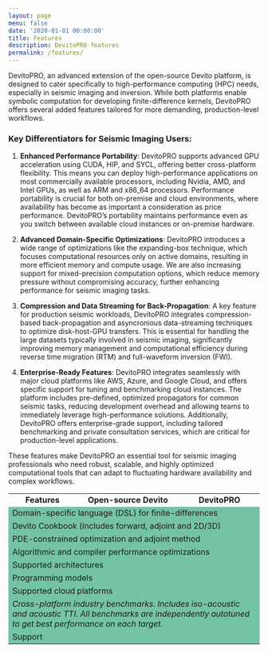 ```yaml
---
layout: page
menu: false
date: '2020-01-01 00:00:00'
title: Features
description: DevitoPRO features
permalink: /features/
---
```


DevitoPRO, an advanced extension of the open-source Devito platform, is designed to cater specifically to high-performance computing (HPC) needs, especially in seismic imaging and inversion. While both platforms enable symbolic computation for developing finite-difference kernels, DevitoPRO offers several added features tailored for more demanding, production-level workflows.

### Key Differentiators for Seismic Imaging Users:
1. **Enhanced Performance Portability**: DevitoPRO supports advanced GPU acceleration using CUDA, HIP, and SYCL, offering better cross-platform flexibility. This means you can deploy high-performance applications on most commercially available processors, including Nvidia, AMD, and Intel GPUs, as well as ARM and x86_64 processors. Performance portability is crucial for both on-premise and cloud environments, where availability has become as important a consideration as price performance. DevitoPRO’s portability maintains performance even as you switch between available cloud instances or on-premise hardware.

2. **Advanced Domain-Specific Optimizations**: DevitoPRO introduces a wide range of optimizations like the expanding-box technique, which focuses computational resources only on active domains, resulting in more efficient memory and compute usage. We are also increasing support for mixed-precision computation options, which reduce memory pressure without compromising accuracy, further enhancing performance for seismic imaging tasks.

3. **Compression and Data Streaming for Back-Propagation**: A key feature for production seismic workloads, DevitoPRO integrates compression-based back-propagation and asyncronious data-streaming techniques to optimize disk-host-GPU transfers. This is essential for handling the large datasets typically involved in seismic imaging, significantly improving memory management and computational efficiency during reverse time migration (RTM) and full-waveform inversion (FWI).

4. **Enterprise-Ready Features**: DevitoPRO integrates seamlessly with major cloud platforms like AWS, Azure, and Google Cloud, and offers specific support for tuning and benchmarking cloud instances. The platform includes pre-defined, optimized propagators for common seismic tasks, reducing development overhead and allowing teams to immediately leverage high-performance solutions. Additionally, DevitoPRO offers enterprise-grade support, including tailored benchmarking and private consultation services, which are critical for production-level applications.

These features make DevitoPRO an essential tool for seismic imaging professionals who need robust, scalable, and highly optimized computational tools that can adapt to fluctuating hardware availability and complex workflows.

<style>
.table-cell {
    padding-left: 10px;
    white-space: normal;
    word-wrap: break-word;
    text-align: center;
}

.toggle-content {
  display: none;
  transition: all 0.3s ease-in-out;
}

.feature-row td{
    background-color: #75C3A5;
     text-align: left;
}

.content-row td{
    background-color: #e6fff6;
    text-align: center;
}

.visible {
    display: table-row;
  }
</style>

<script>
  document.addEventListener('DOMContentLoaded', function() {
    const headings = document.querySelectorAll('.feature-row');
    
    headings.forEach(heading => {
      heading.addEventListener('click', function() {
        let nextRow = this.nextElementSibling;
        while (nextRow && !nextRow.classList.contains('feature-row')) {
          nextRow.classList.toggle('visible');
          nextRow = nextRow.nextElementSibling;
        }
      });
    });
  });
</script>

<table width="100%">
  <tr class="table-cell">
    <td class="center"><b>Features</b></td>
    <td class="center"><b>Open-source Devito</b></td>
    <td class="center"><b>DevitoPRO</b></td>
  </tr>
  <tr class="feature-row">
    <td colspan="3"> Domain-specific language (DSL) for finite-differences </td>
  </tr>
  <tr class="content-row toggle-content">
    <td>Write PDE solvers symbolically</td>
    <td>✔</td>
    <td>✔</td>
  </tr>
  <tr class="content-row toggle-content">
    <td>Tensor algebra</td>
    <td>✔</td>
    <td>✔</td>
  </tr>
  <tr class="content-row toggle-content">
    <td>Taylor series weights for any order</td>
    <td>✔</td>
    <td>✔</td>
  </tr>
  <tr class="content-row toggle-content">
    <td>Customizable stencil weights (eg variable-z, dispersion minimizing)</td>
    <td>✔</td>
    <td>✔</td>
  </tr>
  <tr class="content-row toggle-content">
    <td>Immersed boundary support (eg accurate land topography)</td>
    <td></td>
    <td>✔</td>
  </tr>
  <tr class="content-row toggle-content">
    <td>Explicit methods</td>
    <td>✔</td>
    <td>✔</td>
  </tr>
  <tr class="content-row toggle-content">
    <td>Implicit methods (via PETSc)</td>
    <td>Alpha</td>
    <td>Alpha</td>
  </tr>
  <tr class="content-row toggle-content">
    <td>Source/receivers (fully customizable)</td>
    <td>✔</td>
    <td>✔</td>
  </tr>
  <tr class="content-row toggle-content">
    <td>Boundary conditions (fully customizable)</td>
    <td>✔</td>
    <td>✔</td>
  </tr>
  <tr class="content-row toggle-content">
    <td>Staggered grids</td>
    <td>✔</td>
    <td>✔</td>
  </tr>
  <tr class="content-row toggle-content">
    <td>Subsampling (e.g. space/time decimation)</td>
    <td>✔</td>
    <td>✔</td>
  </tr>
    <tr class="content-row toggle-content">
      <td>Subdomains</td>
      <td>✔</td>
      <td>✔</td>
    </tr>
    <tr class="content-row toggle-content">
      <td>API for third-party library callbacks</td>
      <td></td>
      <td>✔</td>
    </tr>
    <tr class="content-row toggle-content">
      <td>Jupyter notebook tutorials,
      examples and documentation</td>
      <td>✔</td>
      <td>✔</td>
    </tr>
        <tr class="feature-row">
        <td colspan="3">Devito Cookbook
        (includes forward, adjoint and 2D/3D)</td>
    </tr>
    <tr class="content-row toggle-content">
      <td>Isotropic acoustic and viscoacoustic</td>
      <td>✔</td>
      <td>✔</td>
    </tr>
    <tr class="content-row toggle-content">
      <td>Isotropic elastic and viscoelastic</td>
      <td>✔</td>
      <td>✔</td>
    </tr>
    <tr class="content-row toggle-content">
      <td>Acoustic VTI and TTI</td>
      <td>✔</td>
      <td>✔</td>
    </tr>
    <tr class="content-row toggle-content">
      <td>Viscoacoustic VTI and TTI</td>
      <td></td>
      <td>✔</td>
    </tr>
    <tr class="content-row toggle-content">
      <td>Elastic VTI and TTI</td>
      <td></td>
      <td>✔</td>
    </tr>
    <tr class="feature-row">
        <td colspan="3"> PDE-constrained optimization
        and adjoint method </td>
    </tr>
    <tr class="content-row toggle-content">
      <td>Express adjoint-method optimization
      problems symbolically</td>
      <td>✔</td>
      <td>✔</td>
    </tr>
    <tr class="content-row toggle-content">
      <td>Checkpoint(/Revolve)-based back-propagation</td>
      <td>✔</td>
      <td>✔</td>
    </tr>
    <tr class="content-row toggle-content">
      <td>Compression-based back-propagation</td>
      <td></td>
      <td>✔</td>
    </tr>
    <tr class="content-row toggle-content">
      <td>Intelligent data-streaming disk-host-GPU</td>
      <td></td>
      <td>✔</td>
    </tr>
    <tr class="content-row toggle-content">
      <td>Lossy data compression for
      floating-point data</td>
      <td></td>
      <td>✔</td>
    </tr>
    <tr class="feature-row">
      <td colspan="3"> Algorithmic and compiler
          performance optimizations </td>
    </tr>
    <tr class="content-row toggle-content">
      <td>Decoupler (software integration layer for seismic codes)</td>
      <td></td>
      <td>✔</td>
    </tr> 
    <tr class="content-row toggle-content">
      <td>Automated multi-level parallelization</td>
      <td></td>
      <td>✔</td>
    </tr> 
    <tr class="content-row toggle-content">
      <td>Expanding-box (only compute active domain)</td>
      <td></td>
      <td>✔</td>
    </tr>
    <tr class="content-row toggle-content">
      <td>Mixed-precision computation</td>
      <td></td>
      <td>✔</td>
    </tr>
    <tr class="content-row toggle-content">
      <td>Data-locality optimization (e.g. cache-blocking)</td>
      <td>✔</td>
      <td>✔</td>
    </tr>
    <tr class="content-row toggle-content">
      <td>Autotuning/Devitotuner</td>
      <td>Basic</td>
      <td>Advanced</td>
    </tr>
    <tr class="content-row toggle-content">
      <td>FLOP reduction (e.g. factorization, hoisting, CSE)</td>
      <td>Comprehensive</td>
      <td>Advanced</td>
    </tr>
    <tr class="content-row toggle-content">
      <td>Advanced low-level optimization (e.g., memory alignment)</td>
      <td></td>
      <td>✔</td>
    </tr>
    <tr class="feature-row">
        <td colspan="3">Supported architectures</td>
    </tr>
    <tr class="content-row toggle-content">
      <td>CPUs: AMD, ARM, and Intel</td>
      <td>✔</td>
      <td>✔</td>
    </tr>
    <tr class="content-row toggle-content">
      <td>GPUs: AMD, Intel, Nvidia</td>
      <td>✔</td>
      <td>✔</td>
    </tr>
    <tr class="content-row toggle-content">
      <td>Accelerators: Intel KNC, KNL</td>
      <td>✔</td>
      <td>✔</td>
    </tr>
    <tr class="feature-row">
        <td colspan="3"> Programming models </td>
    </tr>
    <tr class="content-row toggle-content">
      <td>OpenMP for CPUs and GPUs</td>
      <td>✔</td>
      <td>✔</td>
    </tr>  
    <tr class="content-row toggle-content">
      <td>OpenACC for Nvidia GPUs</td>
      <td>✔</td>
      <td>✔</td>
    </tr>
    <tr class="content-row toggle-content">
      <td>CUDA</td>
      <td></td>
      <td>✔</td>
    </tr>
    <tr class="content-row toggle-content">
      <td>HIP</td>
      <td></td>
      <td>✔</td>
    </tr>
    <tr class="content-row toggle-content">
      <td>SYCL</td>
      <td></td>
      <td>✔</td>
    </tr>
    <tr class="content-row toggle-content">
      <td>NUMA-aware MPI-OpenMP</td>
      <td>✔</td>
      <td>✔</td>
    </tr>
    <tr class="content-row toggle-content">
      <td>MPI: Single-node-multi-gpu</td>
      <td>✔</td>
      <td>✔</td>
    </tr>
    <tr class="content-row toggle-content">
      <td>MPI: Multi-node-multi-gpu</td>
      <td></td>
      <td>Beta</td>
    </tr>
    <tr class="content-row toggle-content">
      <td>Optimized GPU-aware MPI</td>
      <td></td>
      <td>✔</td>
    </tr>
    <tr class="feature-row">
        <td colspan="3">Supported cloud platforms</td>
    </tr>
    <tr class="content-row toggle-content">
      <td>AWS</td>
      <td></td>
      <td>✔</td>
    </tr>
    <tr class="content-row toggle-content">
      <td>Azure</td>
      <td></td>
      <td>✔</td>
    </tr>
    <tr class="content-row toggle-content">
      <td>GCP</td>
      <td></td>
      <td>✔</td>
    </tr>
    <tr class="feature-row">
        <td colspan="3"><i>
        Cross-platform industry benchmarks. Includes iso-acoustic and acoustic
        TTI. All benchmarks are independently autotuned to get best performance
        on each target.</i></td>
    </tr>
    <tr class="content-row toggle-content">
      <td>Access to benchmark reports and raw logs for reproducibility.</td>
      <td></td>
      <td>✔</td>
    </tr>
    <tr class="content-row toggle-content">
      <td>Cloud instance tuning and benchmarking.</td>
      <td></td>
      <td>✔</td>
    </tr>
    <tr class="feature-row">
      <td colspan="3">Support</td>
    </tr>
    <tr class="content-row toggle-content">
      <td>Slack: community support on public channels</td>
      <td>✔</td>
      <td>✔</td>
    </tr>
    <tr class="content-row toggle-content">
      <td>Slack: Private/NDA support channels</td>
      <td></td>
      <td>✔</td>
    </tr>
    <tr class="content-row toggle-content">
      <td>Projects</td>
      <td></td>
      <td>✔</td>
    </tr>
    <tr class="content-row toggle-content">
      <td>Training</td>
      <td></td>
      <td>✔</td>
    </tr>
    <tr class="content-row toggle-content">
      <td>Consultancy</td>
      <td></td>
      <td>✔</td>
    </tr>
    <tr class="content-row toggle-content">
      <td>Support/maintenance</td>
      <td></td>
      <td>✔</td>
    </tr>
</table>
